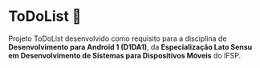 # ToDoList 🚀

Projeto ToDoList desenvolvido como requisito para a disciplina de **Desenvolvimento para Android 1 (D1DA1)**, da **Especialização Lato Sensu em Desenvolvimento de Sistemas para Dispositivos Móveis** do IFSP.
